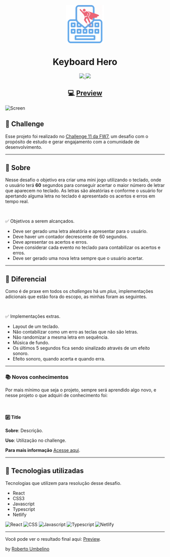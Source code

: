 <p align="center">
  <img alt="Challenge 11 - FW7" width="120" title="Challenge 11 - FW7" src=".github/logo.png" />
</p>

<h1 align="center">Keyboard Hero</h1>

<p align="center">
  <a href="https://www.linkedin.com/in/roberto-umbelino-478403151/" alt="LinkedIn">
    <img src="https://img.shields.io/badge/linkedin-%230077B5.svg?&style=for-the-badge&logo=linkedin&logoColor=white" />
  </a>

  <a href="https://www.instagram.com/roberto.ubl/" alt="Instagram">
    <img src="https://img.shields.io/badge/instagram-%23E4405F.svg?&style=for-the-badge&logo=instagram&logoColor=white" />
  </a>
</p>

<h2 align="center">
  💻 <a href="https://keyboard-hero.netlify.app/">Preview</a>
</h2>

![Screen](.github/screen.gif)

## 🎯 Challenge

Esse projeto foi realizado no [Challenge 11 da FW7](https://github.com/fw7-solucoes/challenges/tree/master/challenge-11), um desafio com o propósito de estudo e gerar engajamento com a comunidade de desenvolvimento.

---

## 📕 Sobre

Nesse desafio o objetivo era criar uma mini jogo utilizando o teclado, onde o usuário terá **60** segundos para conseguir acertar o maior número de letrar que aparecem no teclado. As letras são aleatórias e conforme o usuário for apertando alguma letra no teclado é apresentado os acertos e erros em tempo real.

<br/>

✅ Objetivos a serem alcançados.

- Deve ser gerado uma letra aleatória e apresentar para o usuário.
- Deve haver um contador decrescente de 60 segundos.
- Deve apresentar os acertos e erros.
- Deve considerar cada evento no teclado para contabilizar os acertos e erros.
- Deve ser gerado uma nova letra sempre que o usuário acertar.

---

## 💪 Diferencial

Como é de praxe em todos os _challenges_ há um _plus_, implementações adicionais que estão fora do escopo, as minhas foram as seguintes.

<br/>

✅ Implementações extras.

- Layout de um teclado.
- Não contabilizar como um erro as teclas que não são letras.
- Não randomizar a mesma letra em sequência.
- Música de fundo.
- Os últimos 5 segundos fica sendo sinalizado através de um efeito sonoro.
- Efeito sonoro, quando acerta e quando erra.

---

### 📚 Novos conhecimentos

Por mais mínimo que seja o projeto, sempre será aprendido algo novo, e nesse projeto o que adquiri de conhecimento foi:

<br/>

#### #️⃣ **Title**

**Sobre**:
Descrição.

**Uso**: Utilização no challenge.

**Para mais informação** [Acesse aqui]().

---

## 🚀 Tecnologias utilizadas

Tecnologias que utilizem para resolução desse desafio.

- React
- CSS3
- Javascript
- Typescript
- Netlify

![React](https://img.shields.io/badge/react%20-%2320232a.svg?&style=for-the-badge&logo=react&logoColor=%2361DAFB)
![CSS](https://img.shields.io/badge/css3%20-%231572B6.svg?&style=for-the-badge&logo=css3&logoColor=white)
![Javascript](https://img.shields.io/badge/javascript-%23F7DF1E.svg?&style=for-the-badge&logo=javascript&logoColor=black)
![Typescript](https://img.shields.io/badge/typescript%20-%23007ACC.svg?&style=for-the-badge&logo=typescript&logoColor=white)
![Netlify](https://img.shields.io/badge/netlify%20-00C7B7.svg?&style=for-the-badge&logo=netlify&logoColor=white)

---

Você pode ver o resultado final aqui: [Preview](https://keyboard-hero.netlify.app/).

by [Roberto Umbelino](https://github.com/robertoumbelino)
